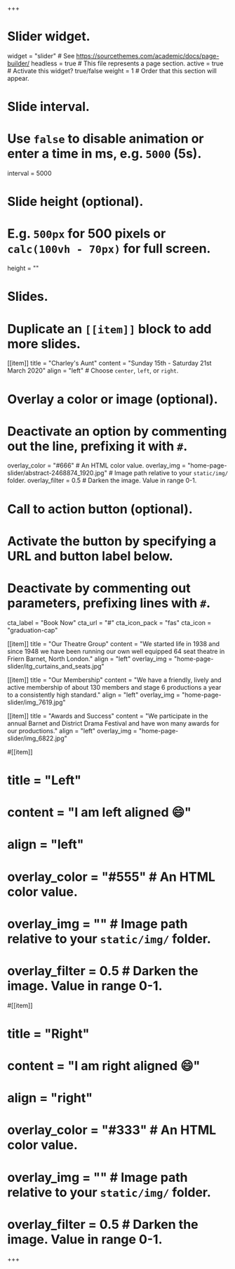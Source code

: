 +++
# Slider widget.
widget = "slider"  # See https://sourcethemes.com/academic/docs/page-builder/
headless = true  # This file represents a page section.
active = true  # Activate this widget? true/false
weight = 1  # Order that this section will appear.

# Slide interval.
# Use `false` to disable animation or enter a time in ms, e.g. `5000` (5s).
interval = 5000

# Slide height (optional).
# E.g. `500px` for 500 pixels or `calc(100vh - 70px)` for full screen.
height = ""

# Slides.
# Duplicate an `[[item]]` block to add more slides.
[[item]]
  title = "Charley's Aunt"
  content = "Sunday 15th - Saturday 21st March 2020"
  align = "left"  # Choose `center`, `left`, or `right`.

  # Overlay a color or image (optional).
  #   Deactivate an option by commenting out the line, prefixing it with `#`.
  overlay_color = "#666"  # An HTML color value.
  overlay_img = "home-page-slider/abstract-2468874_1920.jpg"  # Image path relative to your `static/img/` folder.
  overlay_filter = 0.5  # Darken the image. Value in range 0-1.

  # Call to action button (optional).
  #   Activate the button by specifying a URL and button label below.
  #   Deactivate by commenting out parameters, prefixing lines with `#`.
  cta_label = "Book Now"
  cta_url = "#"
  cta_icon_pack = "fas"
  cta_icon = "graduation-cap"

[[item]]
  title = "Our Theatre Group"
  content = "We started life in 1938 and since 1948 we have been running our own well equipped 64 seat theatre in Friern Barnet, North London."
  align = "left"
  overlay_img = "home-page-slider/itg_curtains_and_seats.jpg"

[[item]]
  title = "Our Membership"
  content = "We have a friendly, lively and active membership of about 130 members and stage 6 productions a year to a consistently high standard."
  align = "left"
  overlay_img = "home-page-slider/img_7619.jpg"

[[item]]
  title = "Awards and Success"
  content = "We participate in the annual Barnet and District Drama Festival and have won many awards for our productions."
  align = "left"
  overlay_img = "home-page-slider/img_6822.jpg"

#[[item]]
#  title = "Left"
#  content = "I am left aligned :smile:"
#  align = "left"
#
#  overlay_color = "#555"  # An HTML color value.
#  overlay_img = ""  # Image path relative to your `static/img/` folder.
#  overlay_filter = 0.5  # Darken the image. Value in range 0-1.

#[[item]]
#  title = "Right"
#  content = "I am right aligned :smile:"
#  align = "right"
#
#  overlay_color = "#333"  # An HTML color value.
#  overlay_img = ""  # Image path relative to your `static/img/` folder.
#  overlay_filter = 0.5  # Darken the image. Value in range 0-1.

+++
